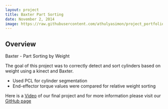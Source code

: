 ```yaml
---
layout: project
title: Baxter Part Sorting
date: November 2, 2014
image: https://raw.githubusercontent.com/athulyasimon/project_portfolio/gh-pages/public/images/BaxterPartSorting.png
---
```


## Overview
Baxter - Part Sorting by Weight

The goal of this project was to correctly detect and sort cylinders based on weight using a kinect and Baxter.

* Used PCL for cylinder segmentation
* End-effector torque values were compared for relative weight sorting

Here is a [Video](https://vimeo.com/114438212) of our final project and for more information please visit our [GitHub page](https://github.com/athulyasimon/baxter_sort)
